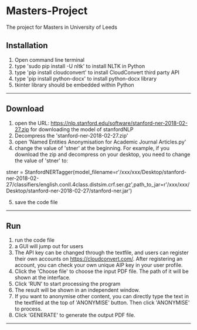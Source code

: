 # Masters-Project
The project for Masters in University of Leeds

Installation
--------------------------------------------------------------------------
1. Open command line terminal
2. type 'sudo pip install -U nltk' to install NLTK in Python
3. type 'pip install cloudconvert' to install CloudConvert third party API
4. type 'pip install python-docx' to install python-docx library
5. tkinter library should be embedded within Python
--------------------------------------------------------------------------

Download
--------------------------------------------------------------------------
1. open the URL: https://nlp.stanford.edu/software/stanford-ner-2018-02-27.zip for downloading the model of stanfordNLP
2. Decompress the 'stanford-ner-2018-02-27.zip'
3. open 'Named Entities Anonymisation for Academic Journal Articles.py'
4. change the value of 'stner' at the beginning. For example, if you download the zip and decompress on your desktop, you need to change the value of 'stner' to:

stner = StanfordNERTagger(model_filename=r'/xxx/xxx/Desktop/stanford-ner-2018-02-27/classifiers/english.conll.4class.distsim.crf.ser.gz',path_to_jar=r'/xxx/xxx/Desktop/stanford-ner-2018-02-27/stanford-ner.jar')

5. save the code file
--------------------------------------------------------------------------

Run
--------------------------------------------------------------------------
1. run the code file
2. a GUI will jump out for users
3. The API key can be changed through the textfile, and users can register their own accounts on https://cloudconvert.com/. After registering an account, you can check your own unique AIP key in your user profile.
4. Click the 'Choose file' to choose the input PDF file. The path of it will be shown at the interface.
5. Click 'RUN' to start processing the program
6. The result will be shown in an independent window.
7. If you want to anonymise other content, you can directly type the text in the textfiled at the top of 'ANONYMISE' button. Then click 'ANONYMISE' to process.
8. Click 'GENERATE' to generate the output PDF file.
--------------------------------------------------------------------------


